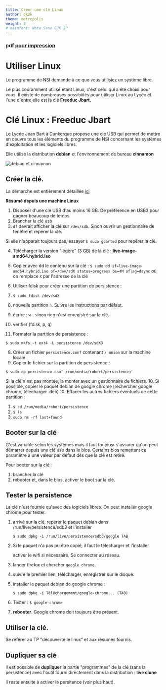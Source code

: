 ```yaml
---
title: Créer une clé Linux
author: qkzk
theme: metropolis
weight: 2
# mainfont: Noto Sans CJK JP
---
```



### pdf [pour impression](/uploads/docsnsi/architecture/linux/creer_cle_linux_print.pdf)

# Utiliser Linux

Le programme de NSI demande à ce que vous utilisiez un système libre.

Le plus couramment utilisé étant Linux, c'est celui qui a été choisi pour vous.
Il existe de nombreuses possibiités pour utiliser Linux au Lycée et l'une
d'entre elle est la clé **Freeduc Jbart.**

# Clé Linux : Freeduc Jbart

Le Lycée Jean Bart à Dunkerque propose une clé USB qui permet de mettre en
oeuvre tous les éléments du programme de NSI concernant les systèmes
d'exploitation et les logiciels libres.

Elle utilise la distribution **debian** et l'environnement de bureau **cinnamon**

![debian et cinnamon](https://philippe.scoffoni.net/wp-content/uploads/2015/04/S%C3%A9lection_0123.png)

## Créer la clé.

La démarche est entièrement détaillée [ici](https://usb.freeduc.org/freeduc-usb/freeduc-jbart/index.fr.html)

**Résumé depuis une machine Linux**

1. Disposer d'une clé USB d'au moins 16 GB. De préférence en USB3 pour gagner beaucoup de temps
2. Brancher la clé usb
3. `df` devrait afficher la clé sur `/dev/sdb`. Sinon ouvrir un gestionnaire de fenêtre et repérer la clé.

  Si elle n'apparait toujours pas, essayer `$ sudo gparted` pour repérer la clé.

4. Télécharger la version "légère" (3 GB) de la clé : **live-image-amd64.hybrid.iso**
5. Copier avec dd le contenu sur la clé : `$ sudo dd if=live-image-amd64.hybrid.iso of=/dev/sdX status=progress bs=4M oflag=dsync`
    où on remplace `X` par l'adresse de la clé

6. Utiliser fdisk pour créer une partition de persistence :

  1. `$ sudo fdisk /dev/sdX`
  2. nouvelle partition `n`. Suivre les instructions par défaut.
  3. écrire : `w` - sinon rien n'est enregistré sur la clé.
  4. vérifier (fdisk, p, q)

7. Formater la partition de persistence :

  `$ sudo mkfs -t ext4 -L persistence /dev/sdX3`

8. Créer un fichier `persistence.conf` contenant `/ union` sur la machine locale
9. Copier le fichier sur la partition de persistence :

  `$ sudo cp persistence.conf /run/media/robert/persistence/`

  Si la clé n'est pas montée, la monter avec un gestionnaire de fichiers.
10. Si possible, copier le paquet debian de google chrome (rechercher google chrome, télécharger .deb)
10. Effacer les autres fichiers éventuels de cette partition :

  1. `$ cd /run/media/robert/persistence`
  2. `$ ls`
  3. `sudo rm -rf lost+found`

## Booter sur la clé

C'est variable selon les systèmes mais il faut toujousr s'assurer qu'on peut
démarrer depuis une clé usb dans le bios. Certains bios remettent ce paramètre
à une valeur par défaut dès que la clé est retiré.

Pour booter sur la clé :

1. brancher la clé
2. rebooter et, dans le bios, activer le boot sur la clé.

## Tester la persistence

La clé n'est fournie qu'avec des logiciels libres. On peut installer google chrome pour tester.

1. arrivé sur la clé, repérer le paquet debian dans /run/live/persistence/sdb3 et l'installer

    `$ sudo dpkg -i /run/live/persistence/sdb3/google TAB`

2. Si le paquet n'a pas pu être copié, il faut le télecharger et l'installer

    activer le wifi si nécessaire. Se connecter au réseau.
3. lancer firefox et chercher `google chrome`.
4. suivre le premier lien, télécharger, enregistrer sur le disque.
5. installer le paquet debian de google chrome :

    `$ sudo dpkg -i Téléchargement/google-chrome... (TAB)`
6. Tester : `$ google-chrome`
8. **rebooter**. Google chrome doit toujours être présent.

## Utiliser la clé.

Se référer au TP "découverte le linux" et aux résumés fournis.

## Dupliquer sa clé

Il est possible de **dupliquer** la partie "programmes" de la clé
(sans la persistence) avec l'outil fourni directement dans la distribution : **live clone**

Il reste ensuite à activer la persitence (voir plus haut).
